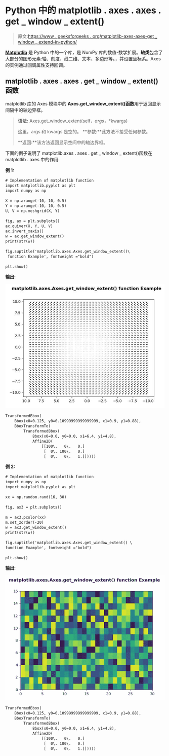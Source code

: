 # Python 中的 matplotlib . axes . axes . get _ window _ extent()

> 原文:[https://www . geeksforgeeks . org/matplotlib-axes-axes-get _ window _ extend-in-python/](https://www.geeksforgeeks.org/matplotlib-axes-axes-get_window_extent-in-python/)

**[Matplotlib](https://www.geeksforgeeks.org/python-introduction-matplotlib/)** 是 Python 中的一个库，是 NumPy 库的数值-数学扩展。**轴类**包含了大部分的图形元素:轴、刻度、线二维、文本、多边形等。，并设置坐标系。Axes 的实例通过回调属性支持回调。

## matplotlib . axes . axes . get _ window _ extent()函数

matplotlib 库的 Axes 模块中的 **Axes.get_window_extent()函数**用于返回显示间隔中的轴边界框。

> **语法:** Axes.get_window_extent(self，*args，*\*kwargs)
> 
> 这里，args 和 kwargs 是空的。
> **参数:**此方法不接受任何参数。
> 
> **返回:**该方法返回显示空间中的轴边界框。

下面的例子说明了 matplotlib.axes . axes . get _ window _ extent()函数在 matplotlib . axes 中的作用:

**例 1:**

```
# Implementation of matplotlib function
import matplotlib.pyplot as plt
import numpy as np

X = np.arange(-10, 10, 0.5)
Y = np.arange(-10, 10, 0.5)
U, V = np.meshgrid(X, Y)

fig, ax = plt.subplots()
ax.quiver(X, Y, U, V)
ax.invert_xaxis()
w = ax.get_window_extent()
print(str(w))

fig.suptitle('matplotlib.axes.Axes.get_window_extent()\
 function Example', fontweight ="bold") 

plt.show() 
```

**输出:**

![](img/0723e662e23285ffb87b4d68af7623d1.png)

```
TransformedBbox(
    Bbox(x0=0.125, y0=0.10999999999999999, x1=0.9, y1=0.88),
    BboxTransformTo(
        TransformedBbox(
            Bbox(x0=0.0, y0=0.0, x1=6.4, y1=4.8),
            Affine2D(
                [[100\.   0\.   0.]
                 [  0\. 100\.   0.]
                 [  0\.   0\.   1.]]))))

```

**例 2:**

```
# Implementation of matplotlib function 
import numpy as np 
import matplotlib.pyplot as plt 

xx = np.random.rand(16, 30) 

fig, ax3 = plt.subplots() 

m = ax3.pcolor(xx) 
m.set_zorder(-20) 
w = ax3.get_window_extent()
print(str(w))

fig.suptitle('matplotlib.axes.Axes.get_window_extent() \
function Example', fontweight ="bold") 

plt.show() 
```

**输出:**

![](img/b6369966fe173f5123e4bfe0f82fcb9b.png)

```
TransformedBbox(
    Bbox(x0=0.125, y0=0.10999999999999999, x1=0.9, y1=0.88),
    BboxTransformTo(
        TransformedBbox(
            Bbox(x0=0.0, y0=0.0, x1=6.4, y1=4.8),
            Affine2D(
                [[100\.   0\.   0.]
                 [  0\. 100\.   0.]
                 [  0\.   0\.   1.]]))))

```